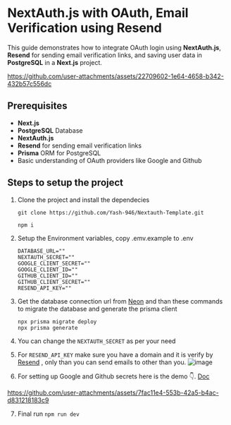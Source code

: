 # NextAuth.js with OAuth, Email Verification using Resend

This guide demonstrates how to integrate OAuth login using **NextAuth.js**, **Resend** for sending email verification links, and saving user data in **PostgreSQL** in a **Next.js** project.



https://github.com/user-attachments/assets/22709602-1e64-4658-b342-432b57c556dc



## Prerequisites

- **Next.js** 
- **PostgreSQL** Database
- **NextAuth.js**
- **Resend** for sending email verification links
- **Prisma** ORM for PostgreSQL
- Basic understanding of OAuth providers like Google and Github

## Steps to setup the project
1. Clone the project and install the dependecies
    ```
    git clone https://github.com/Yash-946/Nextauth-Template.git
    ```
    ```
    npm i
    ```

2. Setup the Environment variables, copy .emv.example to .env
    ```
    DATABASE_URL=""
    NEXTAUTH_SECRET=""
    GOOGLE_CLIENT_SECRET=""
    GOOGLE_CLIENT_ID=""
    GITHUB_CLIENT_ID=""
    GITHUB_CLIENT_SECRET=""
    RESEND_API_KEY=""
    ```

3. Get the database connection url from [Neon](https://neon.tech/) and than these commands to migrate the database and generate the prisma client
   
   ```
   npx prisma migrate deploy
   npx prisma generate
   ```
4. You can change the ```NEXTAUTH_SECRET``` as per your need
5. For ```RESEND_API_KEY``` make sure you have a domain and it is verify by [Resend](https://resend.com/home) , only than you can send emails to other than you.
   ![image](https://github.com/user-attachments/assets/a43eb128-b665-4fa8-aef9-6508a7e5d751)
6. For setting up Google and Github secrets here is the demo 👇. [Doc](https://next-auth.js.org/providers/google)


https://github.com/user-attachments/assets/7fac11e4-553b-42a5-b4ac-d831218183c9

7. Final run  ```npm run dev```


